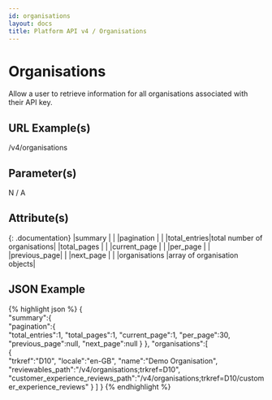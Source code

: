 ```yaml
---
id: organisations
layout: docs
title: Platform API v4 / Organisations
---
```


# Organisations
Allow a user to retrieve information for all organisations associated with their API key.

## URL Example(s)
/v4/organisations

## Parameter(s)
N / A

## Attribute(s)

{: .documentation}
|summary                                    |                             |
|<span class="indent-1">pagination</span>   |                             |
|<span class="indent-2">total_entries</span>|total number of organisations|
|<span class="indent-2">total_pages</span>  |                             |
|<span class="indent-2">current_page</span> |                             |
|<span class="indent-2">per_page</span>     |                             |
|<span class="indent-2">previous_page</span>|                             |
|<span class="indent-2">next_page</span>    |                             |
|organisations                              |array of organisation objects|

## JSON Example
{% highlight json %}
{  
   "summary":{  
      "pagination":{  
         "total_entries":1,
         "total_pages":1,
         "current_page":1,
         "per_page":30,
         "previous_page":null,
         "next_page":null
      }
   },
   "organisations":[  
      {  
         "trkref":"D10",
         "locale":"en-GB",
         "name":"Demo Organisation",
         "reviewables_path":"/v4/organisations;trkref=D10",
         "customer_experience_reviews_path":"/v4/organisations;trkref=D10/customer_experience_reviews"
      }
   ]
}
{% endhighlight %}
